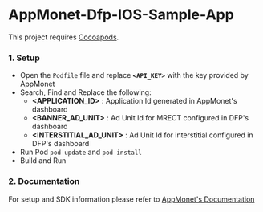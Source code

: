 # AppMonet-Dfp-IOS-Sample-App

This project requires [Cocoapods](https://cocoapods.org/). 

### 1.  Setup

- Open the `Podfile` file and replace **`<API_KEY>`** with the key provided by AppMonet
- Search, Find and Replace the following:
  - **<APPLICATION_ID>** : Application Id generated in AppMonet's dashboard
  - **<BANNER_AD_UNIT>** : Ad Unit Id for MRECT configured in DFP's dashboard
  - **<INTERSTITIAL_AD_UNIT>** : Ad Unit Id for interstitial configured in DFP's dashboard
- Run Pod `pod update` and `pod install`
- Build and Run

### 2.  Documentation

For setup and SDK information please refer to [AppMonet's Documentation](https://docs.appmonet.com/docs/integrate-via-dfp-ios)
